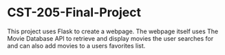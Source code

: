 # CST-205-Final-Project

This project uses Flask to create a webpage. The webpage itself uses The Movie Database API to retrieve and display movies the user searches for and can also add movies to a users favorites list.
